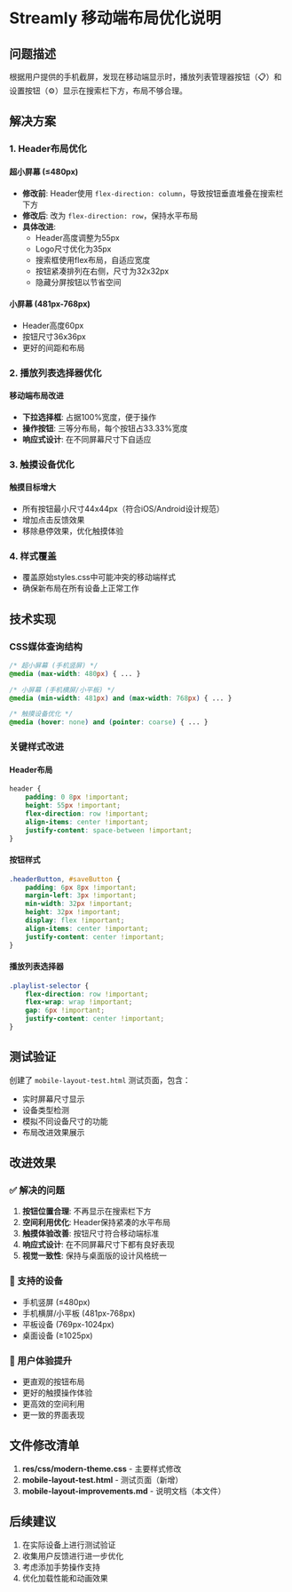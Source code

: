 # Streamly 移动端布局优化说明

## 问题描述
根据用户提供的手机截屏，发现在移动端显示时，播放列表管理器按钮（📋）和设置按钮（⚙️）显示在搜索栏下方，布局不够合理。

## 解决方案

### 1. Header布局优化

#### 超小屏幕 (≤480px)
- **修改前**: Header使用 `flex-direction: column`，导致按钮垂直堆叠在搜索栏下方
- **修改后**: 改为 `flex-direction: row`，保持水平布局
- **具体改进**:
  - Header高度调整为55px
  - Logo尺寸优化为35px
  - 搜索框使用flex布局，自适应宽度
  - 按钮紧凑排列在右侧，尺寸为32x32px
  - 隐藏分屏按钮以节省空间

#### 小屏幕 (481px-768px)
- Header高度60px
- 按钮尺寸36x36px
- 更好的间距和布局

### 2. 播放列表选择器优化

#### 移动端布局改进
- **下拉选择框**: 占据100%宽度，便于操作
- **操作按钮**: 三等分布局，每个按钮占33.33%宽度
- **响应式设计**: 在不同屏幕尺寸下自适应

### 3. 触摸设备优化

#### 触摸目标增大
- 所有按钮最小尺寸44x44px（符合iOS/Android设计规范）
- 增加点击反馈效果
- 移除悬停效果，优化触摸体验

### 4. 样式覆盖
- 覆盖原始styles.css中可能冲突的移动端样式
- 确保新布局在所有设备上正常工作

## 技术实现

### CSS媒体查询结构
```css
/* 超小屏幕 (手机竖屏) */
@media (max-width: 480px) { ... }

/* 小屏幕 (手机横屏/小平板) */
@media (min-width: 481px) and (max-width: 768px) { ... }

/* 触摸设备优化 */
@media (hover: none) and (pointer: coarse) { ... }
```

### 关键样式改进

#### Header布局
```css
header {
    padding: 0 8px !important;
    height: 55px !important;
    flex-direction: row !important;
    align-items: center !important;
    justify-content: space-between !important;
}
```

#### 按钮样式
```css
.headerButton, #saveButton {
    padding: 6px 8px !important;
    margin-left: 3px !important;
    min-width: 32px !important;
    height: 32px !important;
    display: flex !important;
    align-items: center !important;
    justify-content: center !important;
}
```

#### 播放列表选择器
```css
.playlist-selector {
    flex-direction: row !important;
    flex-wrap: wrap !important;
    gap: 6px !important;
    justify-content: center !important;
}
```

## 测试验证

创建了 `mobile-layout-test.html` 测试页面，包含：
- 实时屏幕尺寸显示
- 设备类型检测
- 模拟不同设备尺寸的功能
- 布局改进效果展示

## 改进效果

### ✅ 解决的问题
1. **按钮位置合理**: 不再显示在搜索栏下方
2. **空间利用优化**: Header保持紧凑的水平布局
3. **触摸体验改善**: 按钮尺寸符合移动端标准
4. **响应式设计**: 在不同屏幕尺寸下都有良好表现
5. **视觉一致性**: 保持与桌面版的设计风格统一

### 📱 支持的设备
- 手机竖屏 (≤480px)
- 手机横屏/小平板 (481px-768px)
- 平板设备 (769px-1024px)
- 桌面设备 (≥1025px)

### 🎯 用户体验提升
- 更直观的按钮布局
- 更好的触摸操作体验
- 更高效的空间利用
- 更一致的界面表现

## 文件修改清单

1. **res/css/modern-theme.css** - 主要样式修改
2. **mobile-layout-test.html** - 测试页面（新增）
3. **mobile-layout-improvements.md** - 说明文档（本文件）

## 后续建议

1. 在实际设备上进行测试验证
2. 收集用户反馈进行进一步优化
3. 考虑添加手势操作支持
4. 优化加载性能和动画效果

